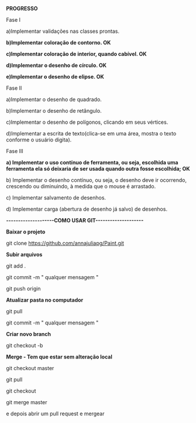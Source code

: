 **PROGRESSO**


Fase I

a)Implementar validações nas classes prontas.

**b)Implementar coloração de contorno. OK**

**c)Implementar coloração de interior, quando cabível. OK**

**d)Implementar o desenho de círculo. OK**

**e)Implementar o desenho de elipse. OK**


Fase II

a)Implementar o desenho de quadrado.

b)Implementar o desenho de retângulo.

c)Implementar o desenho de polígonos, clicando em seus vértices.

d)Implementar  a  escrita  de  texto(clica-se  em  uma  área,  mostra  o  texto  conforme  o  usuário digita).


Fase III 

**a) Implementar o uso contínuo de ferramenta, ou seja, escolhida uma ferramenta ela só deixaria
de ser usada quando outra fosse escolhida; OK**

b) Implementar o desenho contínuo, ou seja, o desenho deve ir ocorrendo, crescendo ou diminuindo, à medida que o mouse é arrastado.

c) Implementar salvamento de desenhos.

d) Implementar carga (abertura de desenho já salvo) de desenhos.



**--------------------COMO USAR GIT--------------------**

**Baixar o projeto**

git clone https://github.com/annajuliapg/Paint.git

**Subir arquivos**

git add .

git commit -m " qualquer mensagem "

git push origin <branch>
  

**Atualizar pasta no computador**

git pull

git commit -m " qualquer mensagem "


**Criar novo branch**

git checkout -b <branch>


**Merge - Tem que estar sem alteração local**

git checkout master

git pull

git checkout <branch>
  
git merge master

e depois abrir um pull request e mergear
